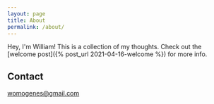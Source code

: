```yaml
---
layout: page
title: About
permalink: /about/
---
```


Hey, I'm William! This is a collection of my thoughts. Check out the [welcome post]({% post_url 2021-04-16-welcome %}) for more info.

## Contact

[womogenes@gmail.com](mailto:womogenes@gmail.com)